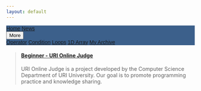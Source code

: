```yaml
---
layout: default
---
```

<link rel="stylesheet" href="https://cdnjs.cloudflare.com/ajax/libs/font-awesome/4.7.0/css/font-awesome.min.css">
<style>
.navbar {
    overflow: hidden;
    background-color: rgba(33, 74, 124, 0.88);
    font-family: Arial;
}

.navbar a {
    float: left;
    font-size: 16px;
    color: white;
    text-align: center;
    padding: 14px 16px;
    text-decoration: none;
}

.dropdown {
    float: left;
    overflow: hidden;
}

.dropdown .dropbtn {
    font-size: 16px;    
    border: none;
    outline: none;
    color: white;
    padding: 14px 16px;
    background-color: inherit;
}

.navbar a:hover, .dropdown:hover .dropbtn {
    background-color: #22D6CD;
}

.dropdown-content {
    display: none;
    position: absolute;
    background-color: #f9f9f9;
    min-width: 160px;
    box-shadow: 0px 8px 16px 0px rgba(0,0,0,0.2);
    z-index: 1;
}

.dropdown-content a {
    float: none;
    color: black;
    padding: 12px 16px;
    text-decoration: none;
    display: block;
    text-align: left;
}

.dropdown-content a:hover {
    background-color: #ddd;
}

.dropdown:hover .dropdown-content {
    display: block;
}
</style>
<div class="navbar">
  <a href="https://mrrobi.github.io">Home</a>
  <a href="news.html">News</a>
  <div class="dropdown">
    <button class="dropbtn">More
      <i class="fa fa-caret-down"></i>
    </button>
    <div class="dropdown-content">
      <a href="operator.html">Operator</a>
	  <a href="condition.html">Condition</a>
	  <a href="loops.html">Loops</a>
	  <a href="newarr.html">1D Array</a>
	  <a href="drafts.html">My Archive</a>
    </div>
  </div> 
</div>
<blockquote class="embedly-card"><h4><a href="https://www.urionlinejudge.com.br/judge/en/problems/index/1">Beginner - URI Online Judge</a></h4><p>URI Online Judge is a project developed by the Computer Science Department of URI University. Our goal is to promote programming practice and knowledge sharing.</p></blockquote>
<script async src="//cdn.embedly.com/widgets/platform.js" charset="UTF-8"></script>